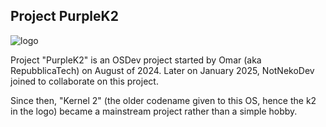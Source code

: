 ## Project PurpleK2
![logo](https://github.com/user-attachments/assets/667905ef-a7a1-4955-8d4f-4ae373086474)

Project "PurpleK2" is an OSDev project started by Omar (aka RepubblicaTech) on August of 2024.
Later on January 2025, NotNekoDev joined to collaborate on this project.

Since then, "Kernel 2" (the older codename given to this OS, hence the k2 in the logo) became a mainstream project rather than a simple hobby.

